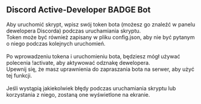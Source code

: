 ## Discord Active-Developer BADGE Bot

Aby uruchomić skrypt, wpisz swój token bota (możesz go znaleźć w panelu dewelopera Discorda) podczas uruchamiania skryptu. <br>
Token może być również zapisany w pliku config.json, aby nie być pytanym o niego podczas kolejnych uruchomień.<br>
<br>
Po wprowadzeniu tokena i uruchomieniu bota, będziesz mógł używać polecenia !activate, aby aktywować odznakę dewelopera. <br>
Upewnij się, że masz uprawnienia do zapraszania bota na serwer, aby użyć tej funkcji.<br>
<br>
Jeśli wystąpią jakiekolwiek błędy podczas uruchamiania skryptu lub korzystania z niego, zostaną one wyświetlone na ekranie.<br>
